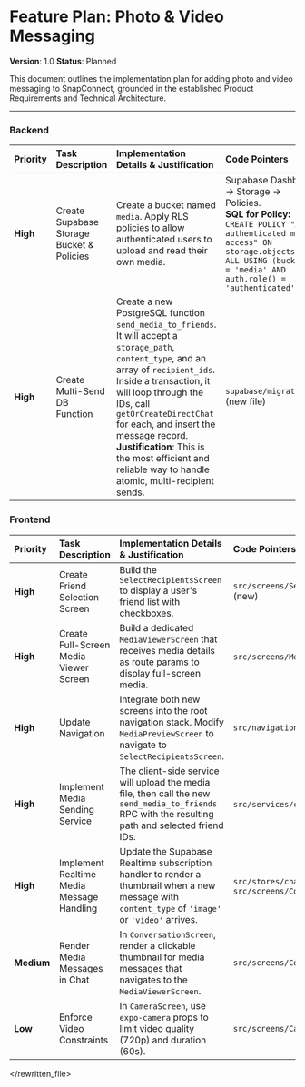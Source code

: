 # Feature Plan: Photo & Video Messaging

**Version**: 1.0
**Status**: Planned

This document outlines the implementation plan for adding photo and video messaging to SnapConnect, grounded in the established Product Requirements and Technical Architecture.

---

### **Backend**

| Priority | Task Description | Implementation Details & Justification | Code Pointers | Dependencies | Status |
| :--- | :--- | :--- | :--- | :--- | :--- |
| **High** | Create Supabase Storage Bucket & Policies | Create a bucket named `media`. Apply RLS policies to allow authenticated users to upload and read their own media. | Supabase Dashboard -> Storage -> Policies. <br> **SQL for Policy:** `CREATE POLICY "Allow authenticated media access" ON storage.objects FOR ALL USING (bucket_id = 'media' AND auth.role() = 'authenticated');` | None | Not Started |
| **High** | Create Multi-Send DB Function | Create a new PostgreSQL function `send_media_to_friends`. It will accept a `storage_path`, `content_type`, and an array of `recipient_ids`. Inside a transaction, it will loop through the IDs, call `getOrCreateDirectChat` for each, and insert the message record. **Justification**: This is the most efficient and reliable way to handle atomic, multi-recipient sends. | `supabase/migrations/` (new file) | `getOrCreateDirectChat` function | Not Started |

### **Frontend**

| Priority | Task Description | Implementation Details & Justification | Code Pointers | Dependencies | Status |
| :--- | :--- | :--- | :--- | :--- | :--- |
| **High** | Create Friend Selection Screen | Build the `SelectRecipientsScreen` to display a user's friend list with checkboxes. | `src/screens/SelectRecipientsScreen/` (new) | Friend Management | Not Started |
| **High** | Create Full-Screen Media Viewer Screen | Build a dedicated `MediaViewerScreen` that receives media details as route params to display full-screen media. | `src/screens/MediaViewerScreen/` (new) | - | Not Started |
| **High** | Update Navigation | Integrate both new screens into the root navigation stack. Modify `MediaPreviewScreen` to navigate to `SelectRecipientsScreen`. | `src/navigation/RootNavigation.tsx` | New Screens | Not Started |
| **High** | Implement Media Sending Service | The client-side service will upload the media file, then call the new `send_media_to_friends` RPC with the resulting path and selected friend IDs. | `src/services/chat.ts` (new function) | Multi-Send DB Function | Not Started |
| **High** | Implement Realtime Media Message Handling | Update the Supabase Realtime subscription handler to render a thumbnail when a new message with `content_type` of `'image'` or `'video'` arrives. | `src/stores/chatStore.ts` or `src/screens/ConversationScreen/index.tsx` | - | Not Started |
| **Medium** | Render Media Messages in Chat | In `ConversationScreen`, render a clickable thumbnail for media messages that navigates to the `MediaViewerScreen`. | `src/screens/ConversationScreen/index.tsx` | MediaViewerScreen | Not Started |
| **Low** | Enforce Video Constraints | In `CameraScreen`, use `expo-camera` props to limit video quality (720p) and duration (60s). | `src/screens/CameraScreen/index.tsx` | - | Not Started |

</rewritten_file> 